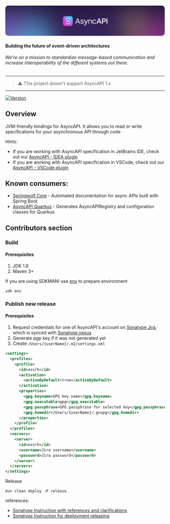 [![AsyncAPI Logo](./assets/logo.png)](https://www.asyncapi.com)

<h4 align="left">Building the future of event-driven architectures</h4>
<h6 align="left">We're on a mission to standardize message-based communication and increase interoperability of the different systems out there.</h6>

---
> ⚠️ This project doesn't support AsyncAPI 1.x
---

[![Version](https://img.shields.io/maven-central/v/com.asyncapi/asyncapi-core?logo=apache-maven)](https://search.maven.org/artifact/io.quarkiverse.asyncapi/quarkus-asyncapi)

## Overview
JVM-friendly bindings for AsyncAPI. It allows you to read or write specifications for your asynchronous API  through code

Hints:
- If you are working with AsyncAPI specification in JetBrains IDE, check out our [AsyncAPI - IDEA plugin](https://github.com/asyncapi/jasyncapi-idea-plugin)
- If you are working with AsyncAPI specification in VSCode, check out our [AsyncAPI - VSCode plugin](https://github.com/asyncapi/vs-asyncapi-preview)

## Known consumers:
- [Springwolf Core](https://github.com/springwolf/springwolf-core) - Automated documentation for async APIs built with Spring Boot
- [AsyncAPI Quarkus](https://github.com/quarkiverse/quarkus-asyncapi) - Generates AsyncAPIRegistry and configuration classes for Quarkus

## Contributors section

### Build

#### Prerequisites
1. JDK 1.8
2. Maven 3+

If you are using SDKMAN! use [env](https://sdkman.io/usage#env) to prepare environment
```shell
sdk env
```

### Publish new release

#### Prerequisites
1. Request credentials for one of AsyncAPI's account on [Sonatype Jira](https://issues.sonatype.org), which is synced
  with [Sonatype nexus](https://oss.sonatype.org)
2. Generate pgp key if it was not generated yet
3. Create `/Users/{userName}/.m2/settings.xml`

```xml
<settings>
  <profiles>
    <profile>
      <id>ossrh</id>
      <activation>
        <activeByDefault>true</activeByDefault>
      </activation>
      <properties>
        <gpg.keyname>GPG key name</gpg.keyname>
        <gpg.executable>gpg</gpg.executable>
        <gpg.passphrase>GPG passphrase for selected key</gpg.passphrase>
        <gpg.homedir>/Users/{userName}/.gnupg</gpg.homedir>
      </properties>
    </profile>
  </profiles>
  <servers>
    <server>
      <id>ossrh</id>
      <username>Jira username</username>
      <password>Jira password</password>
    </server>
  </servers>
</settings>
```

Release
```shell
mvn clean deploy -P release 
```

references:
- [Sonatype Instruction with references and clarifications](https://central.sonatype.org/pages/apache-maven.html)
- [Sonatype Instruction for deployment releasing](https://central.sonatype.org/pages/releasing-the-deployment.html)